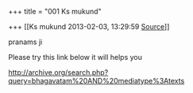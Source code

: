 +++
title = "001 Ks mukund"

+++
[[Ks mukund	2013-02-03, 13:29:59 [Source](https://groups.google.com/g/samskrita/c/Y7y3ZtnINMU)]]



  

pranams ji

  

Please try this link below it will helps you

  

<http://archive.org/search.php?query=bhagavatam%20AND%20mediatype%3Atexts>


